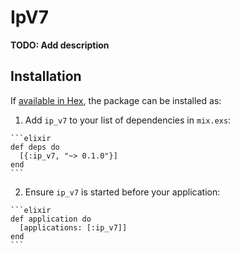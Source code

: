 # IpV7

**TODO: Add description**

## Installation

If [available in Hex](https://hex.pm/docs/publish), the package can be installed as:

  1. Add `ip_v7` to your list of dependencies in `mix.exs`:

    ```elixir
    def deps do
      [{:ip_v7, "~> 0.1.0"}]
    end
    ```

  2. Ensure `ip_v7` is started before your application:

    ```elixir
    def application do
      [applications: [:ip_v7]]
    end
    ```

